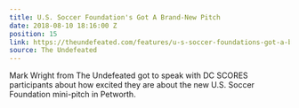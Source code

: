 ```yaml
---
title: U.S. Soccer Foundation's Got A Brand-New Pitch
date: 2018-08-10 18:16:00 Z
position: 15
link: https://theundefeated.com/features/u-s-soccer-foundations-got-a-brand-new-pitch/
source: The Undefeated
---
```


Mark Wright from The Undefeated got to speak with DC SCORES participants about how excited they are about the new U.S. Soccer Foundation mini-pitch in Petworth.